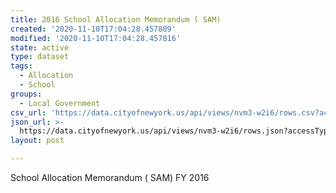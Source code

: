 ```yaml
---
title: 2016 School Allocation Memorandum ( SAM)
created: '2020-11-10T17:04:28.457809'
modified: '2020-11-10T17:04:28.457816'
state: active
type: dataset
tags:
  - Allocation
  - School
groups:
  - Local Government
csv_url: 'https://data.cityofnewyork.us/api/views/nvm3-w2i6/rows.csv?accessType=DOWNLOAD'
json_url: >-
  https://data.cityofnewyork.us/api/views/nvm3-w2i6/rows.json?accessType=DOWNLOAD
layout: post

---
```

School Allocation Memorandum ( SAM) FY 2016
